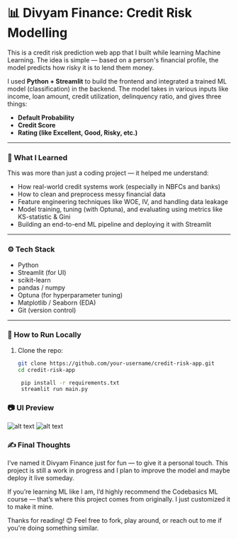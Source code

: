 # 📊 Divyam Finance: Credit Risk Modelling

This is a credit risk prediction web app that I built while learning Machine Learning. The idea is simple — based on a person's financial profile, the model predicts how risky it is to lend them money.

I used **Python + Streamlit** to build the frontend and integrated a trained ML model (classification) in the backend. The model takes in various inputs like income, loan amount, credit utilization, delinquency ratio, and gives three things:
- **Default Probability**
- **Credit Score**
- **Rating (like Excellent, Good, Risky, etc.)**

---

### 🧠 What I Learned

This was more than just a coding project — it helped me understand:
- How real-world credit systems work (especially in NBFCs and banks)
- How to clean and preprocess messy financial data
- Feature engineering techniques like WOE, IV, and handling data leakage
- Model training, tuning (with Optuna), and evaluating using metrics like KS-statistic & Gini
- Building an end-to-end ML pipeline and deploying it with Streamlit

---

### ⚙️ Tech Stack

- Python
- Streamlit (for UI)
- scikit-learn
- pandas / numpy
- Optuna (for hyperparameter tuning)
- Matplotlib / Seaborn (EDA)
- Git (version control)

---

### 🚀 How to Run Locally

1. Clone the repo:
   ```bash
   git clone https://github.com/your-username/credit-risk-app.git
   cd credit-risk-app

    pip install -r requirements.txt
    streamlit run main.py


### 📷 UI Preview

![alt text](image1.png)
![alt text](image2.png)

### ✍️ Final Thoughts
I’ve named it Divyam Finance just for fun — to give it a personal touch. This project is still a work in progress and I plan to improve the model and maybe deploy it live someday.

If you’re learning ML like I am, I’d highly recommend the Codebasics ML course — that’s where this project comes from originally. I just customized it to make it mine.

Thanks for reading! 😊
Feel free to fork, play around, or reach out to me if you're doing something similar.